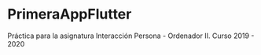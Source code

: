 # PrimeraAppFlutter
Práctica para la asignatura Interacción Persona - Ordenador II. Curso 2019 - 2020
